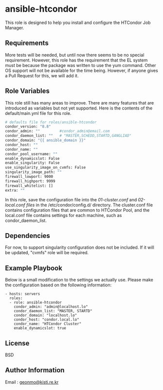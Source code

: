 ansible-htcondor
=========

This role is designed to help you install and configure the HTCondor Job Manager.

Requirements
------------

More tests will be needed, but until now there seems to be no special requirement. However, this role has the requirement that the EL system must be because the package was written to use the yum command. Other OS support will not be available for the time being. However, if anyone gives a Pull Request for this, we will add it.

Role Variables
--------------

This role still has many areas to improve. There are many features that are introduced as variables but not yet supported. Here is the contents of the default/main.yml file for this role.

``` bash
# defaults file for roles/ansible-htcondor
condor_version: "8.8"
condor_admin: ""         #condor_admin@email.com
condor_daemon_list: ""   # "MASTER,SCHEDD,STARTD,GANGLIAD"
condor_domain: "{{ ansible_domain }}"
condor_host: ""
condor_name: ""
condor_pool_username: ""
enable_dynamicslot: False
enable_singularity: False
use_singularity_image_on_cvmfs: False
singularity_image_path: ""
firewall_lowport: 9000
firewall_highport: 9999
firewall_whitelist: []
extra: ""
```

In this role, save the configuration file into the *01-cluster.conf* and *02-local.conf files* in the /etc/condor/config.d/ directory. The cluster.conf file contains configuration files that are common to HTCondor Pool, and the local.conf file contains settings for each machine, such as condor_daemon_list.


Dependencies
------------

For now, to support singularity configuration does not be included. If it will be updated, "cvmfs" role will be required.

Example Playbook
----------------

Below is a small modification to the settings we actually use. Please make the configuration based on the following information:

    - hosts: servers
      roles:
      - role: ansible-htcondor 
        condor_admin: "admin@localhost.lo"
        condor_daemon_list: "MASTER, STARTD"
        condor_domain: "localhost.lo"
        condor_host: "condor.local.lo"
        condor_name: "HTCondor Cluster"
        enable_dynamicslot: true

License
-------

BSD

Author Information
------------------

Email : geonmo@kisti.re.kr
